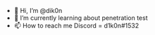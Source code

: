 - 👋 Hi, I’m @dik0n
- 🌱 I’m currently learning about penetration test
- 📫 How to reach me Discord = d1k0n#1532

<!---
dik0n/dik0n is a ✨ special ✨ repository because its `README.md` (this file) appears on your GitHub profile.
You can click the Preview link to take a look at your changes.
--->
